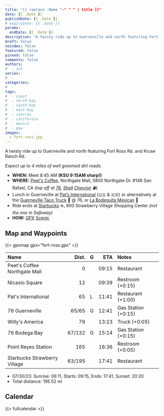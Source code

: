 ```yaml
---
title: "{{ replace .Name "-" " " | title }}"
date: {{ .Date }}
publishDate: {{ .Date }}
# expiryDate: {{ .Date }}
params:
  endDate: {{ .Date }}
description: "A twisty ride up to Guerneville and north featuring Fort Ross Rd. and Kruse Ranch Rd."
draft: false
noindex: false
featured: false
pinned: false
comments: false
authors:
#  - ich
series:
#  -
categories:
#  -
tags:
#  - coast
#  - north-bay
#  - south-bay
#  - east-bay
#  - sierras
#  - california
#  - mexico
#  - pnw
images:
  - fort-ross.jpg
---
```

A twisty ride up to Guerneville and north featuring Fort Ross Rd.
and Kruse Ranch Rd.

*Expect up to 4 miles of well groomed dirt roads.*
<!--more-->

* **WHEN:** Meet 8:45 AM **(KSU 9:15AM sharp!)**
* **WHERE:** [Peet's Coffee](https://goo.gl/maps/Nr19wF2eEhyFY9L28),
   Northgate Mall, 5800 Northgate Dr. #146 San Rafael, CA
   *(top off at [76](https://goo.gl/maps/F1zv2PQTcjTju17X6),
   [Shell](https://goo.gl/maps/7iN9H6bbP4ePVyYt9)
   [Chevron](https://goo.gl/maps/F3aGLG3vAwCmEkaK9) :fuelpump:)*
* Lunch in Guerneville at
  [Pat’s International](https://goo.gl/maps/b1wHVau5ZGLLCUjY7) (:us: & :kr:)
  or alternatively at the
  [Guerneville Taco Truck](https://www.guernevilletacotruck.com) :taco: @ 76, or
  [La Bodeguita Mexican](https://goo.gl/maps/BrJcXxdC16p3T3iB7) :burrito:
* Ride ends at [Starbucks](https://goo.gl/maps/BrJcXxdC16p3T3iB7) :coffee:,
  800 Strawberry Village Shopping Center *(not the one in Safeway)*
* **HOW:**
  [GPX](fort-ross.gpx)
  [Scenic](https://scenicapp.space/route/ByyIxbmz)

## Map and Waypoints

{{< gpxmap gpx="fort-ross.gpx" >}}

| Name                           |   Dist. | G |  ETA  | Notes
| :----------------------------- | ------: | - | ----: | :----
| Peet's Coffee Northgate Mall   |       0 |   | 09:15 | Restaurant
| Nicasio Square                 |      12 |   | 09:39 | Restroom (+0:15)
| Pat's International            |      65 | L | 11:41 | Restaurant (+1:00)
| 76 Guerneville                 |   65/65 | G | 12:41 | Gas Station (+0:15)
| Willy's America                |      79 |   | 13:23 | Truck (+0:05)
| 76 Bodega Bay                  |  67/132 | G | 15:14 | Gas Station (+0:15)
| Point Reyes Station            |     165 |   | 16:36 | Restroom (+0:05)
| Starbucks Strawberry Village   |  63/195 |   | 17:41 | Restaurant

* 07/30/23: Sunrise: 06:11, Starts: 09:15, Ends: 17:41, Sunset: 20:20
* Total distance: 195.52 mi

## Calendar

{{< fullcalendar >}}